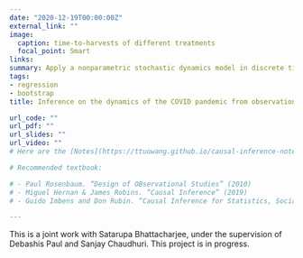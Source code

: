 ```yaml
---
date: "2020-12-19T00:00:00Z"
external_link: ""
image:
  caption: time-to-harvests of different treatments
  focal_point: Smart
links:
summary: Apply a nonparametric stochastic dynamics model in discrete time for describing the evolution of the COVID-19 pandemic through a system of linear Ordinary Difference Equations that represents the various states or stages of the disease.
tags:
- regression
- bootstrap
title: Inference on the dynamics of the COVID pandemic from observational data

url_code: ""
url_pdf: ""
url_slides: ""
url_video: ""
# Here are the [Notes](https://ttuowang.github.io/causal-inference-notes/).

# Recommended textbook:

# - Paul Rosenbaum. “Design of OBservational Studies” (2010)
# - Miguel Hernan & James Robins. “Causal Inference” (2019)
# - Guido Imbens and Don Rubin. “Causal Inference for Statistics, Social, and Biomedical Sciences” (2015)

---
```


This is a joint work with Satarupa Bhattacharjee, under the supervision of Debashis Paul and Sanjay Chaudhuri. This project is in progress. 

